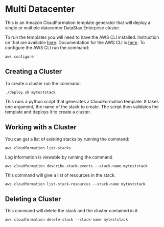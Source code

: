 # Multi Datacenter

This is an Amazon CloudFormation template generator that will deploy a single or multiple datacenter DataStax Enterprise cluster.

To run the templates you will need to have the AWS CLI installed.  Instruction on that are available [here](http://docs.aws.amazon.com/cli/latest/userguide/installing.html).  Documentation for the AWS CLI is [here](http://docs.aws.amazon.com/AWSCloudFormation/latest/UserGuide/cfn-using-cli.html).  To configure the AWS CLI run the command:

    aws configure

## Creating a Cluster

To create a cluster run the command:

    ./deploy.sh myteststack
    
This runs a python script that generates a CloudFormation template.  It takes one argument, the name of the stack to create.  The script then validates the template and deploys it to create a cluster.

## Working with a Cluster

You can get a list of existing stacks by running the command:

    aws cloudformation list-stacks

Log information is viewable by running the command:

    aws cloudformation describe-stack-events --stack-name myteststack

This command will give a list of resources in the stack:

    aws cloudformation list-stack-resources --stack-name myteststack

## Deleting a Cluster

This command will delete the stack and the cluster contained in it:

    aws cloudformation delete-stack --stack-name myteststack
